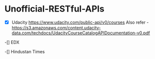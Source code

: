 # Unofficial-RESTful-APIs

- [x] Udacity https://www.udacity.com/public-api/v0/courses 
Also refer - https://s3.amazonaws.com/content.udacity-data.com/techdocs/UdacityCourseCatalogAPIDocumentation-v0.pdf

-[] EDX

-[] Hindustan Times

